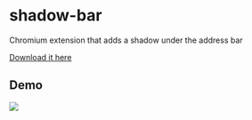 # shadow-bar
Chromium extension that adds a shadow under the address bar

[Download it here](https://chrome.google.com/webstore/detail/aajofmkmjonnedkadledjiigpmgmdced/)

## Demo
![](https://i.imgur.com/4mhz6Md.gif)
